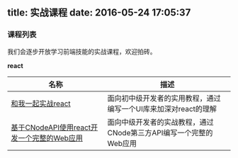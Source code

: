 title: 实战课程
date: 2016-05-24 17:05:37
---

### 课程列表

我们会逐步开放学习前端技能的实战课程，欢迎拍砖。

**react**

名称 | 描述
--- | ---
[和我一起实战react](/2016/05/23/follow-react-lesson/) | 面向初中级开发者的实用教程，通过编写一个UI库来加深对react的理解
[基于CNodeAPI使用react开发一个完整的Web应用](/2016/06/01/used-CNodeAPI-for-development-of-react-webapp/) | 面向中级开发者的实战教程，通过CNode第三方API编写一个完整的Web应用
